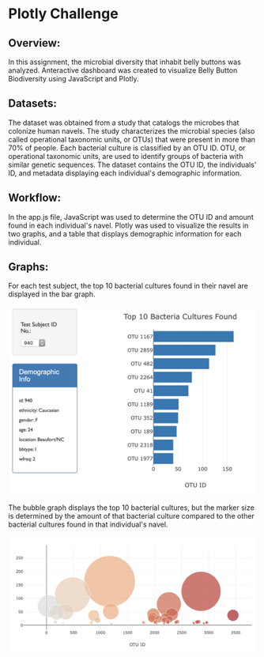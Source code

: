# Plotly Challenge

## Overview:
In this assignment, the microbial diversity that inhabit belly buttons was analyzed. Anteractive dashboard was created to visualize Belly Button Biodiversity using JavaScript and Plotly.


## Datasets:
The dataset was obtained from a study that catalogs the microbes that colonize human navels. The study characterizes the microbial species (also called operational taxonomic units, or OTUs) that were present in more than 70% of people. Each bacterial culture is classified by an OTU ID. OTU, or operational taxonomic units, are used to identify groups of bacteria with similar genetic sequences. The dataset contains the OTU ID, the individuals' ID, and metadata displaying each individual's demographic information.


## Workflow:
In the app.js file, JavaScript was used to determine the OTU ID and amount found in each individual's navel. Plotly was used to visualize the results in two graphs, and a table that displays demographic information for each individual.


## Graphs:
For each test subject, the top 10 bacterial cultures found in their navel are displayed in the bar graph. 

![Image description](images/chartPlotly.png)

The bubble graph displays the top 10 bacterial cultures, but the marker size is determined by the amount of that bacterial culture compared to the other bacterial cultures found in that individual's navel.

![Image description](images/BubblegraphPlotly.png)